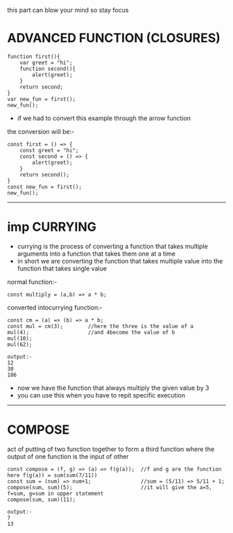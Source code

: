 this part can blow your mind so stay focus
# ADVANCED FUNCTION (CLOSURES) 

    function first(){
        var greet = "hi";
        function second(){
            alert(greet);
        }
        return second;
    }
    var new_fun = first();
    new_fun();

* if we had to convert this example through the arrow function

the conversion will be:-

    const first = () => {
        const greet = "hi";
        const second = () => {
            alert(greet);
        }
        return second();
    }       
    const new_fun = first();
    new_fun();                 

------------------

# imp CURRYING
* currying is the process of converting a function that takes multiple arguments into a function that takes them one at a time   
* in short we are converting the function that takes multiple value into the function that takes single value 

normal function:-

    const multiply = (a,b) => a * b;

converted intocurrying function:-

    const cm = (a) => (b) => a * b;      
    const mul = cm(3);        //here the three is the value of a
    mul(4);                   //and 4become the value of b
    mul(10);
    mul(62);

    output:-
    12
    30
    186

* now we have the function that always multiply the given value by 3
* you can use this when you have to repit specific execution
-------------------

# COMPOSE
act of putting of two function together to form a third function where the output of one function is the input of other

    const compose = (f, g) => (a) => f(g(a));  //f and g are the function here f(g(a)) = sum(sum(7/11)) 
    const sum = (num) => num+1;                //sum = (5/11) => 5/11 + 1;
    compose(sum, sum)(5);                      //it will give the a=5, f=sum, g=sum in upper statement
    compose(sum, sum)(11);                     

    output:-
    7
    13






















